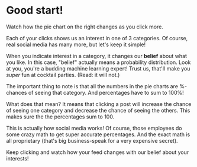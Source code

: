 # Good start!

Watch how the pie chart on the right changes as you click more. 

Each of your clicks shows us an interest in one of 3 categories. Of course, real social media has many more, but let's keep it simple! 

When you indicate interest in a category, it changes our **belief** about what you like. In this case, "belief" actually means a probability distribution. Look at you, you're a budding machine learning expert! Trust us, that'll make you *super* fun at cocktail parties. (Read: it will not.)

The important thing to note is that all the numbers in the pie charts are %-chances of seeing that category. And percentages have to sum to 100%!

What does that mean? It means that clicking a post will increase the chance of seeing one category and decrease the chance of seeing the others. This makes sure the the percentages sum to 100. 

This is actually how social media works! Of course, those employees do some crazy math to get super accurate percentages. And the exact math is all proprietary (that's big business-speak for a very expensive secret). 

Keep clicking and watch how your feed changes with our belief about your interests!